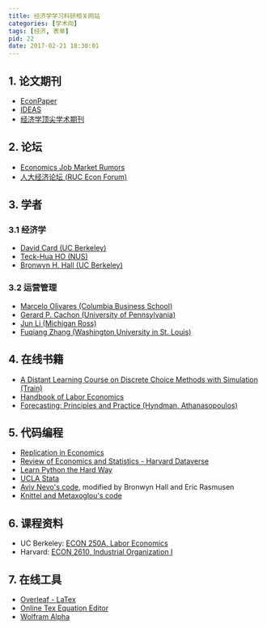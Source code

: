 ```yaml
---
title: 经济学学习科研相关网站
categories: [学术向]
tags: [经济, 表单]
pid: 22
date: 2017-02-21 18:30:01
---
```


## 1. 论文期刊

- [EconPaper](http://econpapers.repec.org/)
- [IDEAS](https://ideas.repec.org/)
- [经济学顶尖学术期刊](/posts/21/)<!--more-->

## 2. 论坛

- [Economics Job Market Rumors](https://www.econjobrumors.com/)
- [人大经济论坛 (RUC Econ Forum)](http://bbs.pinggu.org/?fromuid=3790507)

## 3. 学者

### 3.1 经济学

- [David Card (UC Berkeley)](http://davidcard.berkeley.edu/)
- [Teck-Hua HO (NUS)](http://www.teckho.com/)
- [Bronwyn H. Hall (UC Berkeley)](http://eml.berkeley.edu/~bhhall/)

### 3.2 运营管理

- [Marcelo Olivares (Columbia Business School)](http://www.marcelo-olivares.com/)
- [Gerard P. Cachon (University of Pennsylvania)](http://opim.wharton.upenn.edu/~cachon/)
- [Jun Li (Michigan Ross)](https://sites.google.com/a/umich.edu/junli/)
- [Fuqiang Zhang (Washington University in St. Louis)](http://apps.olin.wustl.edu/faculty/zhang/)

## 4. 在线书籍

- [A Distant Learning Course on Discrete Choice Methods with Simulation (Train)](https://eml.berkeley.edu/~train/distant.html)
- [Handbook of Labor Economics](http://www.sciencedirect.com/science/handbooks/15734463)
- [Forecasting: Principles and Practice (Hyndman, Athana­sopou­los)](https://www.otexts.org/fpp)

## 5. 代码编程

- [Replication in Economics](http://replication.uni-goettingen.de/)
- [Review of Economics and Statistics - Harvard Dataverse](https://dataverse.harvard.edu/dataverse/restat)
- [Learn Python the Hard Way](https://learnpythonthehardway.org/book/)
- [UCLA Stata](http://www.ats.ucla.edu/stat/stata/)
- [Aviv Nevo's code](http://eml.berkeley.edu/~bhhall/e220c/rc_dc_code.htm), modified by Bronwyn Hall and Eric Rasmusen
- [Knittel and Metaxoglou's code](http://web.mit.edu/knittel/www/KM_website.html)

## 6. 课程资料

- UC Berkeley: [ECON 250A, Labor Economics](https://eml.berkeley.edu/~webfac/card/e250a_f16/e250a.shtml)
- Harvard: [ECON 2610, Industrial Organization I](https://canvas.harvard.edu/courses/5808)

## 7. 在线工具

- [Overleaf - LaTex](https://www.overleaf.com/)
- [Online Tex Equation Editor](http://latex.codecogs.com/eqneditor/editor.php)
- [Wolfram Alpha](http://www.wolframalpha.com/)